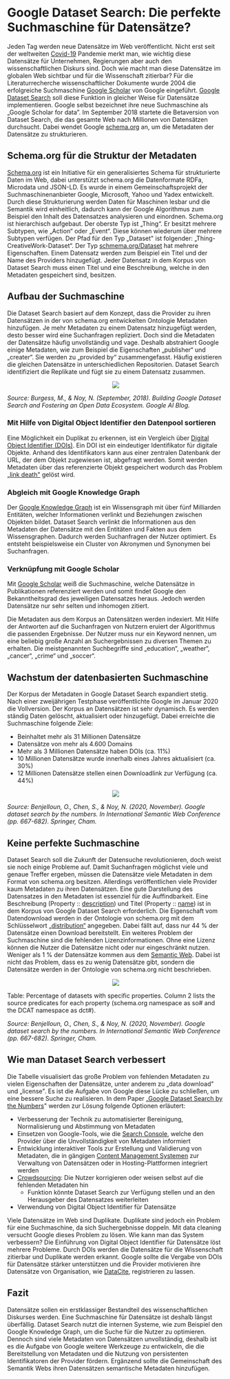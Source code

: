 # Google Dataset Search: Die perfekte Suchmaschine für Datensätze?
Jeden Tag werden neue Datensätze im Web veröffentlicht. Nicht erst seit der weltweiten [Covid-19](https://en.wikipedia.org/wiki/COVID-19) Pandemie merkt man, wie wichtig diese Datensätze für Unternehmen, Regierungen aber auch den wissenschaftlichen Diskurs sind. Doch wie macht man diese Datensätze im globalen Web sichtbar und für die Wissenschaft zitierbar? Für die Literaturrecherche wissenschaftlicher Dokumente wurde 2004 die erfolgreiche Suchmaschine [Google Scholar](https://scholar.google.com/intl/de/scholar/about.html) von Google eingeführt. [Google Dataset Search](https://datasetsearch.research.google.com/) soll diese Funktion in gleicher Weise für Datensätze implementieren. Google selbst bezeichnet ihre neue Suchmaschine als „Google Scholar for data”. Im September 2018 startete die Betaversion von Dataset Search, die das gesamte Web nach Millionen von Datensätzen durchsucht. Dabei wendet Google [schema.org](https://schema.org/) an, um die Metadaten der Datensätze zu strukturieren.

## Schema.org für die Struktur der Metadaten
[Schema.org](https://schema.org/) ist ein Initiative für ein generalisiertes Schema für strukturierte Daten im Web, dabei unterstützt schema.org die Datenformate RDFa, Microdata und JSON-LD. Es wurde in einem Gemeinschaftsprojekt der Suchmaschinenanbieter Google, Microsoft, Yahoo und Yadex entwickelt. Durch diese Strukturierung werden Daten für Maschinen lesbar und die Semantik wird einheitlich, dadurch kann der Google Algorithmus zum Beispiel den Inhalt des Datensatzes analysieren und einordnen. Schema.org ist hierarchisch aufgebaut. Der oberste Typ ist „Thing“. Er besitzt mehrere Subtypen, wie „Action“ oder „Event“. Diese können wiederum über mehrere Subtypen verfügen. Der Pfad für den Typ „Dataset" ist folgender: „Thing-CreativeWork-Dataset“. Der Typ [schmema.org/Dataset](https://schema.org/Dataset) hat mehrere Eigenschaften. Einem Datensatz werden zum Beispiel ein Titel und der Name des Providers hinzugefügt. Jeder Datensatz in dem Korpus von Dataset Search muss einen Titel und eine Beschreibung, welche in den Metadaten gespeichert sind, besitzen.

## Aufbau der Suchmaschine

Die Dataset Search basiert auf dem Konzept, dass die Provider zu ihren Datensätzen in der von schema.org entwickelten Ontologie Metadaten hinzufügen. Je mehr Metadaten zu einem Datensatz hinzugefügt werden, desto besser wird eine Suchanfragen repliziert. Doch sind die Metadaten der Datensätze häufig unvollständig und vage. Deshalb abstrahiert Google einige Metadaten, wie zum Beispiel die Eigenschaften „publisher“ und „creater“. Sie werden zu „provided by“ zusammengefasst. Häufig existieren die gleichen Datensätze in unterschiedlichen Repositorien. Dataset Search identifiziert die Replikate und fügt sie zu einem Datensatz zusammen. 

<p align = "center"> 
    <img src = image1.png>
</p>

*Source: Burgess, M., & Noy, N. (September, 2018). Building Google Dataset Search and Fostering an Open Data Ecosystem. Google AI Blog.*

### Mit Hilfe von Digital Object Identifier den Datenpool sortieren
Eine Möglichkeit ein Duplikat zu erkennen, ist ein Vergleich über [Digital Object Identifier (DOIs)](https://en.wikipedia.org/wiki/Digital_object_identifier). Ein DOI ist ein eindeutiger Identifikator für digitale Objekte. Anhand des Identifikators kann aus einer zentralen Datenbank der URL, der dem Objekt zugewiesen ist, abgefragt werden. Somit werden Metadaten über das referenzierte Objekt gespeichert wodurch das Problem [„link death"](https://en.wikipedia.org/wiki/Link_rot) gelöst wird. 

### Abgleich mit Google Knowledge Graph 
Der [Google Knowledge Graph](https://blog.google/products/search/introducing-knowledge-graph-things-not/) ist ein Wissensgraph mit über fünf Milliarden Entitäten, welcher Informationen verlinkt und Beziehungen zwischen Objekten bildet. Dataset Search verlinkt die Informationen aus den Metadaten der Datensätze mit den Entitäten und Fakten aus dem Wissensgraphen. Dadurch werden Suchanfragen der Nutzer optimiert. Es entsteht beispielsweise ein Cluster von Akronymen und Synonymen bei Suchanfragen.

### Verknüpfung mit Google Scholar
Mit [Google Scholar](https://scholar.google.com/intl/de/scholar/about.html) weiß die Suchmaschine, welche Datensätze in Publikationen referenziert werden und somit findet Google den Bekanntheitsgrad des jeweiligen Datensatzes heraus. Jedoch werden Datensätze nur sehr selten und inhomogen zitiert. 


Die Metadaten aus dem Korpus an Datensätzen werden indexiert. Mit Hilfe der Antworten auf die Suchanfragen von Nutzern eruiert der Algorithmus die passenden Ergebnisse. Der Nutzer muss nur ein Keyword nennen, um eine beliebig große Anzahl an Suchergebnissen zu diversen Themen zu erhalten. Die meistgenannten Suchbegriffe sind „education“, „weather“, „cancer“, „crime“ und „soccer“.

## Wachstum der datenbasierten Suchmaschine 
Der Korpus der Metadaten in Google Dataset Search expandiert stetig. Nach einer zweijährigen Testphase veröffentlichte Google im Januar 2020 die Vollversion. Der Korpus an Datensätzen ist sehr dynamisch. Es werden ständig Daten gelöscht, aktualisiert oder hinzugefügt. Dabei erreichte die Suchmaschine folgende Ziele:
+ Beinhaltet mehr als 31 Millionen Datensätze
+ Datensätze von mehr als 4.600 Domains
+ Mehr als 3 Millionen Datensätze haben DOIs (ca. 11%)
+ 10 Millionen Datensätze wurde innerhalb eines Jahres aktualisiert (ca. 30%)
+ 12 Millionen Datensätze stellen einen Downloadlink zur Verfügung (ca. 44%)

<p align = "center"> 
    <img src = image2.png>
</p>

*Source: Benjelloun, O., Chen, S., & Noy, N. (2020, November). Google dataset search by the numbers. In International Semantic Web Conference (pp. 667-682). Springer, Cham.*

## Keine perfekte Suchmaschine
Dataset Search soll die Zukunft der Datensuche revolutionieren, doch weist sie noch einige Probleme auf. Damit Suchanfragen möglichst viele und genaue Treffer ergeben, müssen die Datensätze viele Metadaten in dem Format von schema.org besitzen. Allerdings veröffentlichen viele Provider kaum Metadaten zu ihren Datensätzen. Eine gute Darstellung des Datensatzes in den Metadaten ist essenziel für die Auffindbarkeit. Eine Beschreibung (Property :: [description](https://schema.org/description)) und Titel (Property :: [name](https://schema.org/name)) ist in dem Korpus von Google Dataset Search erforderlich. Die Eigenschaft vom Datendownload werden in der Ontologie von schema.org mit dem Schlüsselwort [„distribution“](https://schema.org/distribution) angegeben. Dabei fällt auf, dass nur 44 % der Datensätze einen Download bereitstellt. Ein weiteres Problem der Suchmaschine sind die fehlenden Lizenzinformationen. Ohne eine Lizenz können die Nutzer die Datensätze nicht oder nur eingeschränkt nutzen. Weniger als 1 % der Datensätze kommen aus dem [Semantic Web](https://en.wikipedia.org/wiki/Semantic_Web). Dabei ist nicht das Problem, dass es zu wenig Datensätze gibt, sondern die Datensätze werden in der Ontologie von schema.org nicht beschrieben.


<p align = "center"> 
    <img src = image3.PNG>
</p>
Table: Percentage of datasets with specific properties. Column 2 lists the source predicates for each property (schema.org namespace as so# and the DCAT namespace as dct#).


*Source: Benjelloun, O., Chen, S., & Noy, N. (2020, November). Google dataset search by the numbers. In International Semantic Web Conference (pp. 667-682). Springer, Cham.*


## Wie man Dataset Search verbessert
Die Tabelle visualisiert das große Problem von fehlenden Metadaten zu vielen Eigenschaften der Datensätze, unter anderem zu „data download" und „license". Es ist die Aufgabe von Google diese Lücke zu schließen, um eine bessere Suche zu realisieren. In dem Paper „[Google Dataset Search by the Numbers](https://research.google/pubs/pub49385/)" werden zur Lösung folgende Optionen erläutert:

- Verbesserung der Technik zu automatisierter Bereinigung, Normalisierung und Abstimmung von Metadaten
- Einsetzen von Google-Tools, wie die [Search Console](https://search.google.com/search-console/about), welche den Provider über die Unvollständigkeit von Metadaten informiert
- Entwicklung interaktiver Tools zur Erstellung und Validierung von Metadaten, die in gängigen [Content Management Systemen](https://en.wikipedia.org/wiki/Content_management_system) zur Verwaltung von Datensätzen oder in Hosting-Plattformen      integriert werden
- [Crowdsourcing](https://en.wikipedia.org/wiki/Crowdsourcing): Die Nutzer korrigieren oder weisen selbst auf die fehlenden Metadaten hin
  -  Funktion könnte Dataset Search zur Verfügung stellen und an den Herausgeber des Datensatzes weiterleiten
- Verwendung von Digital Object Identifier für Datensätze  

Viele Datensätze im Web sind Duplikate. Duplikate sind jedoch ein Problem für eine Suchmaschine, da sich Suchergebnisse doppeln. Mit data cleaning versucht Google dieses Problem zu lösen. Wie kann man das System verbessern? Die Einführung von Digital Object Identifier für Datensätze löst mehrere Probleme. Durch DOIs werden die Datensätze für die Wissenschaft zitierbar und Duplikate werden erkannt. Google sollte die Vergabe von DOIs für Datensätze stärker unterstützen und die Provider motivieren ihre Datensätze von Organisation, wie [DataCite](https://datacite.org/value.html), registrieren zu lassen.

## Fazit
Datensätze sollen ein erstklassiger Bestandteil des wissenschaftlichen Diskurses werden. Eine Suchmaschine für Datensätze ist deshalb längst überfällig. Dataset Search nutzt die internen Systeme, wie zum Beispiel den Google Knowledge Graph, um die Suche für die Nutzer zu optimieren. Dennoch sind viele Metadaten von Datensätzen unvollständig, deshalb ist es die Aufgabe von Google weitere Werkzeuge zu entwickeln, die die Bereitstellung von Metadaten und die Nutzung von persistenten Identifikatoren der Provider fördern. Ergänzend sollte die Gemeinschaft des Semantik Webs ihren Datensätzen semantische Metadaten hinzufügen.

